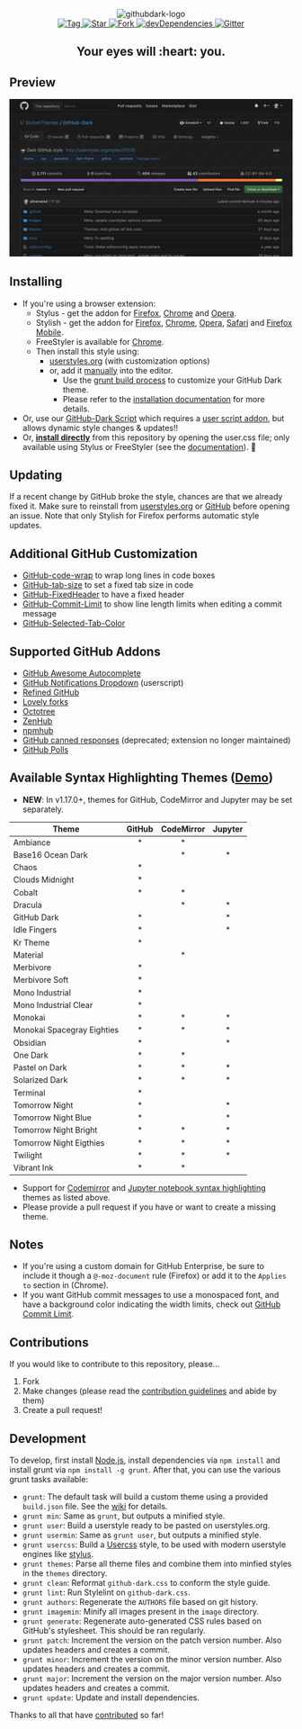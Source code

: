 <p align="center">
  <img alt="githubdark-logo" src="https://rawgit.com/StylishThemes/logos/master/github.dark/githubdark-mini.svg" width="580">
  <br>
  <a href="https://github.com/StylishThemes/GitHub-Dark/tags">
    <img src="https://img.shields.io/github/tag/StylishThemes/GitHub-Dark.svg?label=tag" alt="Tag">
  </a>
  <a href="https://github.com/StylishThemes/GitHub-Dark/stargazers">
    <img src="http://github-svg-buttons.herokuapp.com/star.svg?user=StylishThemes&repo=GitHub-Dark&style=flat&background=007ec6" alt="Star">
  </a>
  <a href="http://github.com/StylishThemes/GitHub-Dark/fork">
    <img src="http://github-svg-buttons.herokuapp.com/fork.svg?user=StylishThemes&repo=GitHub-Dark&style=flat&background=007ec6" alt="Fork">
  </a>
  <a href="https://david-dm.org/StylishThemes/GitHub-Dark?type=dev">
    <img src="https://img.shields.io/david/dev/StylishThemes/GitHub-Dark.svg?label=%20devDependencies%20" alt="devDependencies">
  </a>
  <a href="https://gitter.im/StylishThemes/GitHub-Dark">
    <img src="https://img.shields.io/gitter/room/StylishThemes/Github-Dark.js.svg?maxAge=2592000" alt="Gitter">
  </a>
</p>
<h2 align="center">Your eyes will&nbsp;:heart:&nbsp;you.</h2>

## Preview
![](./images/screenshots/after_blue.png)

## Installing

* If you're using a browser extension:
  * Stylus - get the addon for [Firefox](https://addons.mozilla.org/en-US/firefox/addon/styl-us/), [Chrome](https://chrome.google.com/webstore/detail/stylus/clngdbkpkpeebahjckkjfobafhncgmne) and [Opera](https://addons.opera.com/en-gb/extensions/details/stylus/).
  * Stylish - get the addon for [Firefox](https://addons.mozilla.org/en-US/firefox/addon/2108/), [Chrome](https://chrome.google.com/extensions/detail/fjnbnpbmkenffdnngjfgmeleoegfcffe), [Opera](https://addons.opera.com/en/extensions/details/stylish/), [Safari](http://sobolev.us/stylish/) and [Firefox Mobile](https://addons.mozilla.org/en-US/firefox/addon/2108/).
  * FreeStyler is available for [Chrome](https://chrome.google.com/webstore/detail/freestyler/hihigldmabkodfpehkgdemjklmaebmca).<br>
  * Then install this style using:
    * [userstyles.org](http://userstyles.org/styles/37035) (with customization options)
    * or, add it [manually](https://raw.githubusercontent.com/StylishThemes/GitHub-Dark/master/github-dark.css) into the editor.
      * Use the [grunt build process](https://github.com/StylishThemes/GitHub-Dark/wiki/Build) to customize your GitHub Dark theme.
      * Please refer to the [installation documentation](https://github.com/StylishThemes/GitHub-Dark/wiki/Install) for more details.
* Or, use our [GitHub-Dark Script](https://github.com/StylishThemes/GitHub-Dark-Script) which requires a [user script addon](https://github.com/StylishThemes/GitHub-Dark-Script/wiki/Install), but allows dynamic style changes & updates:bangbang:
* Or, **[install directly](https://github.com/StylishThemes/GitHub-Dark/raw/master/github-dark.user.css)** from this repository by opening the user.css file; only available using Stylus or FreeStyler (see the [documentation](https://github.com/openstyles/stylus/wiki/Usercss)). :tada:

## Updating

If a recent change by GitHub broke the style, chances are that we already fixed it. Make sure to reinstall from [userstyles.org](https://userstyles.org/styles/37035/github-dark) or [GitHub](https://raw.githubusercontent.com/StylishThemes/GitHub-Dark/master/github-dark.css) before opening an issue. Note that only Stylish for Firefox performs automatic style updates.

## Additional GitHub Customization

* [GitHub-code-wrap](https://github.com/StylishThemes/GitHub-code-wrap) to wrap long lines in code boxes
* [GitHub-tab-size](https://github.com/StylishThemes/GitHub-tab-size) to set a fixed tab size in code
* [GitHub-FixedHeader](https://github.com/StylishThemes/GitHub-FixedHeader) to have a fixed header
* [GitHub-Commit-Limit](https://github.com/StylishThemes/GitHub-Commit-Limit) to show line length limits when editing a commit message
* [GitHub-Selected-Tab-Color](https://github.com/StylishThemes/GitHub-Selected-Tab-Color)

## Supported GitHub Addons

* [GitHub Awesome Autocomplete](https://github.com/algolia/github-awesome-autocomplete)
* [GitHub Notifications Dropdown](https://openuserjs.org/scripts/joeytwiddle/Github_Notifications_Dropdown) (userscript)
* [Refined GitHub](https://github.com/sindresorhus/refined-github)
* [Lovely forks](https://github.com/musically-ut/lovely-forks#lovely-forks)
* [Octotree](https://github.com/buunguyen/octotree/#octotree)
* [ZenHub](https://www.zenhub.io/)
* [npmhub](https://github.com/npmhub/npmhub)
* [GitHub canned responses](https://github.com/notwaldorf/github-canned-responses#how-to-get-it) (deprecated; extension no longer maintained)
* [GitHub Polls](https://github.com/tj/gh-polls)

## Available Syntax Highlighting Themes ([Demo](https://stylishthemes.github.io/GitHub-Dark/))

* **NEW**: In v1.17.0+, themes for GitHub, CodeMirror and Jupyter may be set separately.

| Theme                      | GitHub | CodeMirror | Jupyter  |
|----------------------------|:------:|:----------:|:--------:|
| Ambiance                   |   *    |     *      |          |
| Base16 Ocean Dark          |        |     *      |     *    |
| Chaos                      |   *    |            |          |
| Clouds Midnight            |   *    |            |          |
| Cobalt                     |   *    |     *      |          |
| Dracula                    |        |     *      |     *    |
| GitHub Dark                |   *    |            |     *    |
| Idle Fingers               |   *    |            |     *    |
| Kr Theme                   |   *    |            |          |
| Material                   |        |     *      |          |
| Merbivore                  |   *    |            |          |
| Merbivore Soft             |   *    |            |          |
| Mono Industrial            |   *    |            |          |
| Mono Industrial Clear      |   *    |            |          |
| Monokai                    |   *    |     *      |     *    |
| Monokai Spacegray Eighties |   *    |     *      |     *    |
| Obsidian                   |   *    |            |     *    |
| One Dark                   |   *    |     *      |          |
| Pastel on Dark             |   *    |     *      |     *    |
| Solarized Dark             |   *    |     *      |     *    |
| Terminal                   |   *    |            |          |
| Tomorrow Night             |   *    |            |     *    |
| Tomorrow Night Blue        |   *    |            |     *    |
| Tomorrow Night Bright      |   *    |     *      |     *    |
| Tomorrow Night Eigthies    |   *    |     *      |     *    |
| Twilight                   |   *    |     *      |     *    |
| Vibrant Ink                |   *    |     *      |          |

* Support for [Codemirror](https://codemirror.net/demo/theme.html) and [Jupyter notebook syntax highlighting](https://github.com/sujitpal/statlearning-notebooks/blob/master/src/chapter2.ipynb) themes as listed above.
* Please provide a pull request if you have or want to create a missing theme.

## Notes

* If you're using a custom domain for GitHub Enterprise, be sure to include it though a `@-moz-document` rule (Firefox) or add it to the `Applies to` section in (Chrome).
* If you want GitHub commit messages to use a monospaced font, and have a background color indicating the width limits, check out [GitHub Commit Limit](https://github.com/StylishThemes/GitHub-Commit-Limit).

## Contributions

If you would like to contribute to this repository, please...

1. Fork
2. Make changes (please read the [contribution guidelines](./.github/CONTRIBUTING.md) and abide by them)
3. Create a pull request!

## Development

To develop, first install [Node.js](https://nodejs.org), install dependencies via `npm install` and install grunt via `npm install -g grunt`. After that, you can use the various grunt tasks available:

- `grunt`: The default task will build a custom theme using a provided `build.json` file. See the [wiki](https://github.com/StylishThemes/GitHub-Dark/wiki/Build) for details.
- `grunt min`: Same as `grunt`, but outputs a minified style.
- `grunt user`: Build a userstyle ready to be pasted on userstyles.org.
- `grunt usermin`: Same as `grunt user`, but outputs a minified style.
- `grunt usercss`: Build a [Usercss](https://github.com/openstyles/stylus/wiki/Usercss) style, to be used with modern userstyle engines like [stylus](https://github.com/stylus/stylus).
- `grunt themes`: Parse all theme files and combine them into minfied styles in the `themes` directory.
- `grunt clean`: Reformat `github-dark.css` to conform the style guide.
- `grunt lint`: Run Stylelint on `github-dark.css`.
- `grunt authors`: Regenerate the `AUTHORS` file based on git history.
- `grunt imagemin`: Minify all images present in the `image` directory.
- `grunt generate`: Regenerate auto-generated CSS rules based on GitHub's stylesheet. This should be ran regularly.
- `grunt patch`: Increment the version on the patch version number. Also updates headers and creates a commit.
- `grunt minor`: Increment the version on the minor version number. Also updates headers and creates a commit.
- `grunt major`: Increment the version on the major version number. Also updates headers and creates a commit.
- `grunt update`: Update and install dependencies.

Thanks to all that have [contributed](./AUTHORS) so far!
